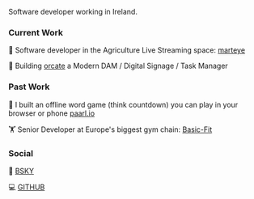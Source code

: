 Software developer working in Ireland.

### Current Work

🐄  Software developer in the Agriculture Live Streaming space: [marteye](https://github.com/MartEye/) 

🐋 Building [orcate](https://www.orcate.com) a Modern DAM / Digital Signage / Task Manager


### Past Work

🤳 I built an offline word game (think countdown) you can play in your browser or phone [paarl.io](https://www.paarl.io)

🏋️ Senior Developer at Europe's biggest gym chain: [Basic-Fit](https://www.basic-fit.com)


### Social

🦋 [BSKY](https://bsky.app/profile/ahwelgemoed.bsky.social)

💻 [GITHUB](https://github.com/ahwelgemoed)


